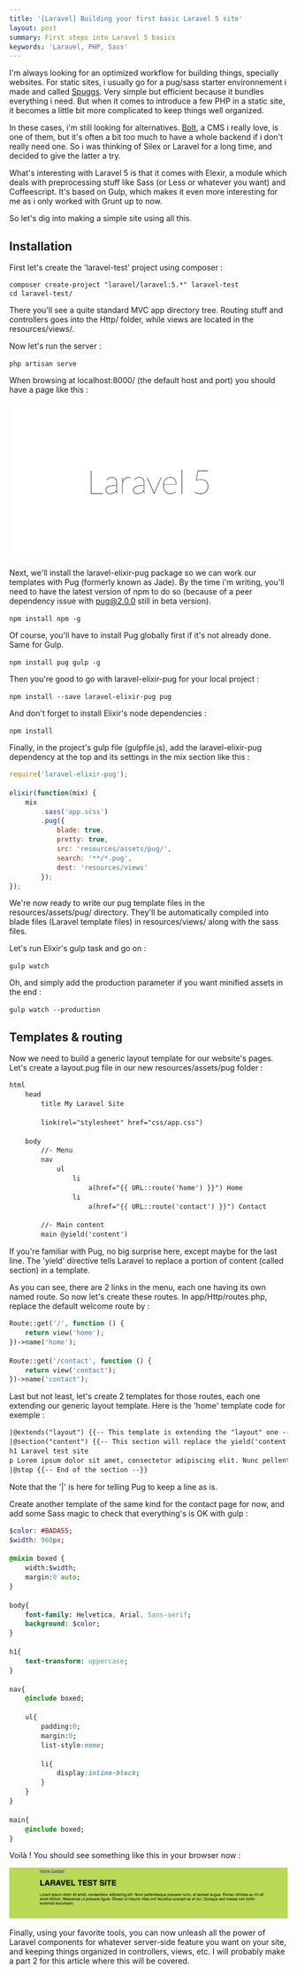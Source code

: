 ```yaml
--- 
title: '[Laravel] Building your first basic Laravel 5 site'
layout: post
summary: First steps into Laravel 5 basics
keywords: 'Laravel, PHP, Sass'
---
```


I'm always looking for an optimized workflow for building things, specially websites. For static sites, i usually go for a pug/sass starter environnement i made and called [Spuggs](https://github.com/tameroski/Spugss). Very simple but efficient because it bundles everything i need.
But when it comes to introduce a few PHP in a static site, it becomes a little bit more complicated to keep things well organized.

In these cases, i'm still looking for alternatives. [Bolt](http://bolt.cm), a CMS i really love, is one of them, but it's often a bit too much to have a whole backend if i don't really need one. So i was thinking of Silex or Laravel for a long time, and decided to give the latter a try.

What's interesting with Laravel 5 is that it comes with Elexir, a module which deals with preprocessing stuff like Sass (or Less or whatever you want) and Coffeescript. It's based on Gulp, which makes it even more interesting for me as i only worked with Grunt up to now.

So let's dig into making a simple site using all this.

## Installation

First let's create the 'laravel-test' project using composer :

```
composer create-project "laravel/laravel:5.*" laravel-test
cd laravel-test/
```

There you'll see a quite standard MVC app directory tree. Routing stuff and controllers goes into the Http/ folder, while views are located in the resources/views/.

Now let's run the server :

`php artisan serve`

When browsing at localhost:8000/ (the default host and port) you should have a page like this : 

![Laravel starting screen](/assets/images/posts/starting-screen.png)

Next, we'll install the laravel-elixir-pug package so we can work our templates with Pug (formerly known as Jade). By the time i'm writing, you'll need to have the latest version of npm to do so (because of a peer dependency issue with pug@2.0.0 still in beta version). 

`npm install npm -g`

Of course, you'll have to install Pug globally first if it's not already done. Same for Gulp.

`npm install pug gulp -g`

Then you're good to go with laravel-elixir-pug for your local project : 

`npm install --save laravel-elixir-pug pug`

And don't forget to install Elixir's node dependencies :

`npm install`

Finally, in the project's gulp file (gulpfile.js), add the laravel-elixir-pug dependency at the top and its settings in the mix section like this : 

```javascript
require('laravel-elixir-pug');

elixir(function(mix) {
    mix
	    .sass('app.scss')
	    .pug({
            blade: true,
            pretty: true,
            src: 'resources/assets/pug/',
            search: '**/*.pug',
            dest: 'resources/views'
	    });
});
```

We're now ready to write our pug template files in the resources/assets/pug/ directory. They'll be automatically compiled into blade files (Laravel template files) in resources/views/ along with the sass files.

Let's run Elixir's gulp task and go on :

`gulp watch`

Oh, and simply add the production parameter if you want minified assets in the end : 

`gulp watch --production`

## Templates & routing

Now we need to build a generic layout template for our website's pages. Let's create a layout.pug file in our new resources/assets/pug folder :

```html
html
	head
		title My Laravel Site

		link(rel="stylesheet" href="css/app.css")

	body
		//- Menu
		nav
			ul
				li
					a(href="{{ URL::route('home') }}") Home
				li
					a(href="{{ URL::route('contact') }}") Contact

		//- Main content
		main @yield('content')
```

If you're familiar with Pug, no big surprise here, except maybe for the last line. The 'yield' directive tells Laravel to replace a portion of content (called section) in a template.

As you can see, there are 2 links in the menu, each one having its own named route. So now let's create these routes. In app/Http/routes.php, replace the default welcome route by : 

```php
Route::get('/', function () {
    return view('home');
})->name('home');

Route::get('/contact', function () {
    return view('contact');
})->name('contact');
```

Last but not least, let's create 2 templates for those routes, each one extending our generic layout template. Here is the 'home' template code for exemple : 

```html
|@extends("layout") {{-- This template is extending the "layout" one --}}
|@section("content") {{-- This section will replace the yield('content') --}}
h1 Laravel test site
p Lorem ipsum dolor sit amet, consectetur adipiscing elit. Nunc pellentesque posuere nunc, at laoreet augue. Donec ultricies eu mi sit amet dictum. Maecenas ut posuere ligula. Donec ut mauris vitae orci faucibus suscipit ac et dui. Quisque sed massa non tortor euismod accumsan.
|@stop {{-- End of the section --}}
```

Note that the '|' is here for telling Pug to keep a line as is. 

Create another template of the same kind for the contact page for now, and add some Sass magic to check that everything's is OK with gulp : 

```sass
$color: #BADA55;
$width: 960px;

@mixin boxed {
	width:$width;
	margin:0 auto;
}

body{
	font-family: Helvetica, Arial, Sans-serif;
	background: $color;
}

h1{
	text-transform: uppercase;
}

nav{
	@include boxed;

	ul{
		padding:0;
		margin:0;
		list-style:none;

		li{
			display:inline-block;
		}
	}
}

main{
	@include boxed;
}
```

Voilà ! You should see something like this in your browser now : 

![Voilà!](/assets/images/posts/voila.png)

Finally, using your favorite tools, you can now unleash all the power of Laravel components for whatever server-side feature you want on your site, and keeping things organized in controllers, views, etc. I will probably make a part 2 for this article where this will be covered.
